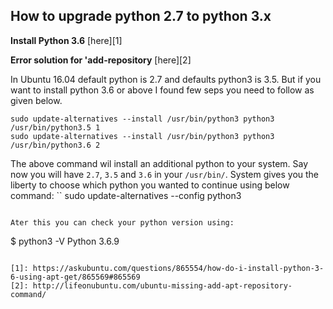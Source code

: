 ## How to upgrade python 2.7 to python 3.x

**Install Python 3.6** [here][1]  

**Error solution for 'add-repository** [here][2]


In Ubuntu 16.04 default python is 2.7 and defaults python3 is 3.5. But if you want to install python 3.6 or above I found few seps you need to follow as given below.  

```
sudo update-alternatives --install /usr/bin/python3 python3 /usr/bin/python3.5 1
sudo update-alternatives --install /usr/bin/python3 python3 /usr/bin/python3.6 2
```
The above command wil install an additional python to your system. Say now you will have ```2.7```, ```3.5``` and ```3.6``` in your ```/usr/bin/```.
System gives you the liberty to choose which python you wanted to continue using below command:
``
sudo update-alternatives --config python3
```

Ater this you can check your python version using:
```
$ python3 -V
Python 3.6.9
```

[1]: https://askubuntu.com/questions/865554/how-do-i-install-python-3-6-using-apt-get/865569#865569  
[2]: http://lifeonubuntu.com/ubuntu-missing-add-apt-repository-command/
